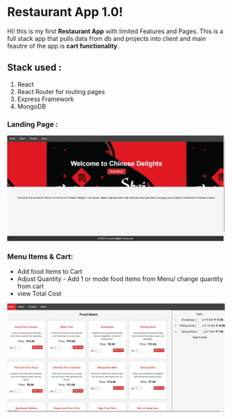 
# Restaurant App 1.0!

 
Hi! this is my first **Restaurant App** with limited Features and Pages. This is a full stack app that pulls data from db and projects into client and main feautre of the app is **cart functionality**.

## Stack used :

 1. React 
 2. React Router for routing pages
 3. Express Framework
 4. MongoDB

### Landing Page :
![Landing Page](./1.png)

### Menu Items & Cart:

 -  Add food Items to Cart
 - Adjust Quantity - Add 1 or mode food items from Menu/ change quantity from cart
 - view Total Cost

 ![Food Menu](./2.png)


